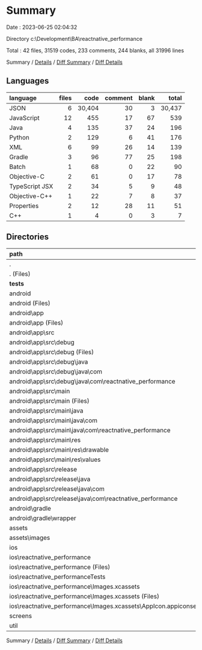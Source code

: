 # Summary

Date : 2023-06-25 02:04:32

Directory c:\\Development\\BA\\reactnative_performance

Total : 42 files,  31519 codes, 233 comments, 244 blanks, all 31996 lines

Summary / [Details](details.md) / [Diff Summary](diff.md) / [Diff Details](diff-details.md)

## Languages
| language | files | code | comment | blank | total |
| :--- | ---: | ---: | ---: | ---: | ---: |
| JSON | 6 | 30,404 | 30 | 3 | 30,437 |
| JavaScript | 12 | 455 | 17 | 67 | 539 |
| Java | 4 | 135 | 37 | 24 | 196 |
| Python | 2 | 129 | 6 | 41 | 176 |
| XML | 6 | 99 | 26 | 14 | 139 |
| Gradle | 3 | 96 | 77 | 25 | 198 |
| Batch | 1 | 68 | 0 | 22 | 90 |
| Objective-C | 2 | 61 | 0 | 17 | 78 |
| TypeScript JSX | 2 | 34 | 5 | 9 | 48 |
| Objective-C++ | 1 | 22 | 7 | 8 | 37 |
| Properties | 2 | 12 | 28 | 11 | 51 |
| C++ | 1 | 4 | 0 | 3 | 7 |

## Directories
| path | files | code | comment | blank | total |
| :--- | ---: | ---: | ---: | ---: | ---: |
| . | 42 | 31,519 | 233 | 244 | 31,996 |
| . (Files) | 10 | 30,400 | 40 | 14 | 30,454 |
| __tests__ | 3 | 136 | 10 | 45 | 191 |
| android | 15 | 364 | 167 | 95 | 626 |
| android (Files) | 4 | 96 | 30 | 36 | 162 |
| android\\app | 10 | 263 | 137 | 58 | 458 |
| android\\app (Files) | 1 | 75 | 75 | 21 | 171 |
| android\\app\\src | 9 | 188 | 62 | 37 | 287 |
| android\\app\\src\\debug | 2 | 69 | 12 | 9 | 90 |
| android\\app\\src\\debug (Files) | 1 | 11 | 0 | 3 | 14 |
| android\\app\\src\\debug\\java | 1 | 58 | 12 | 6 | 76 |
| android\\app\\src\\debug\\java\\com | 1 | 58 | 12 | 6 | 76 |
| android\\app\\src\\debug\\java\\com\\reactnative_performance | 1 | 58 | 12 | 6 | 76 |
| android\\app\\src\\main | 6 | 112 | 39 | 25 | 176 |
| android\\app\\src\\main (Files) | 1 | 23 | 0 | 3 | 26 |
| android\\app\\src\\main\\java | 2 | 70 | 14 | 15 | 99 |
| android\\app\\src\\main\\java\\com | 2 | 70 | 14 | 15 | 99 |
| android\\app\\src\\main\\java\\com\\reactnative_performance | 2 | 70 | 14 | 15 | 99 |
| android\\app\\src\\main\\res | 3 | 19 | 25 | 7 | 51 |
| android\\app\\src\\main\\res\\drawable | 1 | 11 | 23 | 3 | 37 |
| android\\app\\src\\main\\res\\values | 2 | 8 | 2 | 4 | 14 |
| android\\app\\src\\release | 1 | 7 | 11 | 3 | 21 |
| android\\app\\src\\release\\java | 1 | 7 | 11 | 3 | 21 |
| android\\app\\src\\release\\java\\com | 1 | 7 | 11 | 3 | 21 |
| android\\app\\src\\release\\java\\com\\reactnative_performance | 1 | 7 | 11 | 3 | 21 |
| android\\gradle | 1 | 5 | 0 | 1 | 6 |
| android\\gradle\\wrapper | 1 | 5 | 0 | 1 | 6 |
| assets | 1 | 202 | 0 | 1 | 203 |
| assets\\images | 1 | 202 | 0 | 1 | 203 |
| ios | 7 | 192 | 8 | 31 | 231 |
| ios\\reactnative_performance | 6 | 139 | 8 | 17 | 164 |
| ios\\reactnative_performance (Files) | 4 | 80 | 8 | 15 | 103 |
| ios\\reactnative_performanceTests | 1 | 53 | 0 | 14 | 67 |
| ios\\reactnative_performance\\Images.xcassets | 2 | 59 | 0 | 2 | 61 |
| ios\\reactnative_performance\\Images.xcassets (Files) | 1 | 6 | 0 | 1 | 7 |
| ios\\reactnative_performance\\Images.xcassets\\AppIcon.appiconset | 1 | 53 | 0 | 1 | 54 |
| screens | 5 | 156 | 8 | 36 | 200 |
| util | 1 | 69 | 0 | 22 | 91 |

Summary / [Details](details.md) / [Diff Summary](diff.md) / [Diff Details](diff-details.md)